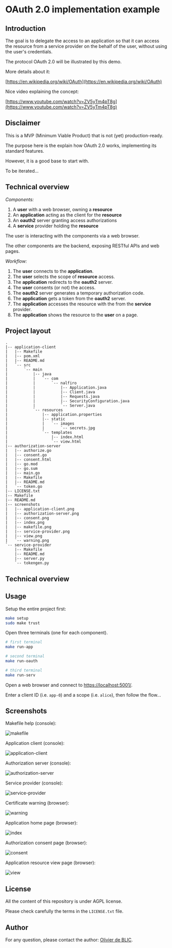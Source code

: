 # OAuth 2.0 implementation example

## Introduction

The goal is to delegate the access to an application so that it can access the resource from a service provider on the behalf of the user, without using the user's credentials.

The protocol OAuth 2.0 will be illustrated by this demo.

More details about it:

[https://en.wikipedia.org/wiki/OAuth](https://en.wikipedia.org/wiki/OAuth)

Nice video explaining the concept:

[https://www.youtube.com/watch?v=ZV5yTm4pT8g](https://www.youtube.com/watch?v=ZV5yTm4pT8g)

## Disclaimer

This is a MVP (Minimum Viable Product) that is not (yet) production-ready.

The purpose here is the explain how OAuth 2.0 works, implementing its standard features.

However, it is a good base to start with.

To be iterated...

## Technical overview

_Components:_

1. A **user** with a web browser, owning a **resource**
2. An **application** acting as the client for the **resource**
3. An **oauth2** server granting access authorizations
4. A **service** provider holding the **resource**

The user is interacting with the components via a web browser.

The other components are the backend, exposing RESTful APIs and web pages.

_Workflow:_

1. The **user** connects to the **application**.
2. The **user** selects the scope of **resource** access.
3. The **application** redirects to the **oauth2** server.
4. The **user** consents (or not) the access.
5. The **oauth2** server generates a temporary authorization code.
6. The **application** gets a token from the **oauth2** server.
7. The **application** accesses the resource with the from the **service** provider.
8. The **application** shows the resource to the **user** on a page.

## Project layout

```
.
|-- application-client
|   |-- Makefile
|   |-- pom.xml
|   |-- README.md
|   `-- src
|       `-- main
|           |-- java
|           |   `-- com
|           |       `-- nalfiro
|           |           |-- Application.java
|           |           |-- Client.java
|           |           |-- Requests.java
|           |           |-- SecurityConfiguration.java
|           |           `-- Server.java
|           `-- resources
|               |-- application.properties
|               |-- static
|               |   `-- images
|               |       `-- secrets.jpg
|               `-- templates
|                   |-- index.html
|                   `-- view.html
|-- authorization-server
|   |-- authorize.go
|   |-- consent.go
|   |-- consent.html
|   |-- go.mod
|   |-- go.sum
|   |-- main.go
|   |-- Makefile
|   |-- README.md
|   `-- token.go
|-- LICENSE.txt
|-- Makefile
|-- README.md
|-- screenshots
|   |-- application-client.png
|   |-- authorization-server.png
|   |-- consent.png
|   |-- index.png
|   |-- makefile.png
|   |-- service-provider.png
|   |-- view.png
|   `-- warning.png
`-- service-provider
    |-- Makefile
    |-- README.md
    |-- server.py
    `-- tokengen.py
```

## Technical overview

## Usage

Setup the entire project first:

```sh
make setup
sudo make trust
```

Open three terminals (one for each component).

```sh
# first terminal
make run-app
```

```sh
# second terminal
make run-oauth
```

```sh
# third terminal
make run-serv
```

Open a web browser and connect to [https://localhost:5001/](https://localhost:5001/).

Enter a client ID (i.e. `app-0`) and a scope (i.e. `alice`), then follow the flow...

## Screenshots

Makefile help (console):

![makefile](screenshots/makefile.png)

Application client (console):

![application-client](screenshots/application-client.png)

Authorization server (console):

![authorization-server](screenshots/authorization-server.png)

Service provider (console):

![service-provider](screenshots/service-provider.png)

Certificate warning (browser):

![warning](screenshots/warning.png)

Application home page (browser):

![index](screenshots/index.png)

Authorization consent page (browser):

![consent](screenshots/consent.png)

Application resource view page (browser):

![view](screenshots/view.png)

## License

All the content of this repository is under AGPL license.

Please check carefully the terms in the `LICENSE.txt` file.

## Author

For any question, please contact the author: [Olivier de BLIC](mailto:odeblic@gmail.com).
